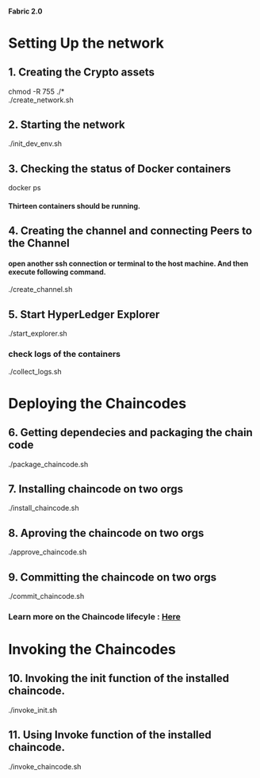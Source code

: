 #### Fabric 2.0


# Setting Up the network

## 1. Creating the Crypto assets
chmod -R 755 ./*       <br/>
./create_network.sh    <br/>


## 2. Starting the network 
./init_dev_env.sh       <br/>


## 3. Checking the status of Docker containers
docker ps               <br/>

#### Thirteen containers should be running. 

## 4. Creating the channel and connecting Peers to the Channel
#### open another ssh connection or terminal to the host machine. And then execute following command. 
./create_channel.sh   <br/>


## 5. Start HyperLedger Explorer
./start_explorer.sh


### check logs of the containers 
./collect_logs.sh


# Deploying the Chaincodes 

## 6. Getting dependecies and packaging the chain code 
./package_chaincode.sh

## 7. Installing chaincode on two orgs
./install_chaincode.sh

## 8. Aproving the chaincode on two orgs
./approve_chaincode.sh

## 9. Committing the chaincode on two orgs
./commit_chaincode.sh

### Learn more on the Chaincode lifecyle : <a href="https://hyperledger-fabric.readthedocs.io/en/release-2.0/chaincode_lifecycle.html#fabric-chaincode-lifecycle"> Here </a>

# Invoking the Chaincodes 

## 10. Invoking the init function of the installed chaincode. 
./invoke_init.sh


## 11. Using Invoke function of the installed chaincode. 
./invoke_chaincode.sh

